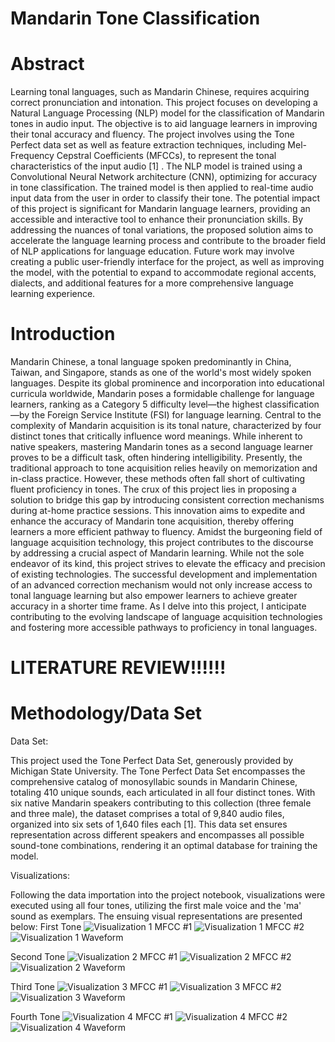 # Mandarin Tone Classification

# Abstract

Learning tonal languages, such as Mandarin Chinese, requires acquiring correct pronunciation and intonation. This project focuses on developing a Natural Language Processing (NLP) model for the classification of Mandarin tones in audio input. The objective is to aid language learners in improving their tonal accuracy and fluency.
The project involves using the Tone Perfect data set as well as feature extraction techniques, including Mel-Frequency Cepstral Coefficients (MFCCs), to represent the tonal characteristics of the input audio [1] .
The NLP model is trained using a Convolutional Neural Network architecture (CNN), optimizing for accuracy in tone classification. The trained model is then applied to real-time audio input data from the user in order to classify their tone.
The potential impact of this project is significant for Mandarin language learners, providing an accessible and interactive tool to enhance their pronunciation skills. By addressing the nuances of tonal variations, the proposed solution aims to accelerate the language learning process and contribute to the broader field of NLP applications for language education. Future work may involve creating a public user-friendly interface for the project, as well as improving the model, with the potential to expand to accommodate regional accents, dialects, and additional features for a more comprehensive language learning experience.

# Introduction
Mandarin Chinese, a tonal language spoken predominantly in China, Taiwan, and Singapore, stands as one of the world's most widely spoken languages. Despite its global prominence and incorporation into educational curricula worldwide, Mandarin poses a formidable challenge for language learners, ranking as a Category 5 difficulty level—the highest classification—by the Foreign Service Institute (FSI) for language learning. Central to the complexity of Mandarin acquisition is its tonal nature, characterized by four distinct tones that critically influence word meanings. While inherent to native speakers, mastering Mandarin tones as a second language learner proves to be a difficult task, often hindering intelligibility.
Presently, the traditional approach to tone acquisition relies heavily on memorization and in-class practice. However, these methods often fall short of cultivating fluent proficiency in tones. The crux of this project lies in proposing a solution to bridge this gap by introducing consistent correction mechanisms during at-home practice sessions. This innovation aims to expedite and enhance the accuracy of Mandarin tone acquisition, thereby offering learners a more efficient pathway to fluency.
Amidst the burgeoning field of language acquisition technology, this project contributes to the discourse by addressing a crucial aspect of Mandarin learning. While not the sole endeavor of its kind, this project strives to elevate the efficacy and precision of existing technologies. The successful development and implementation of an advanced correction mechanism would not only increase access to tonal language learning but also empower learners to achieve greater accuracy in a shorter time frame. As I delve into this project, I anticipate contributing to the evolving landscape of language acquisition technologies and fostering more accessible pathways to proficiency in tonal languages.

# LITERATURE REVIEW!!!!!!

# Methodology/Data Set

Data Set:

This project used the Tone Perfect Data Set, generously provided by Michigan State University. The Tone Perfect Data Set encompasses the comprehensive catalog of monosyllabic sounds in Mandarin Chinese, totaling 410 unique sounds, each articulated in all four distinct tones. With six native Mandarin speakers contributing to this collection (three female and three male), the dataset comprises a total of 9,840 audio files, organized into six sets of 1,640 files each [1]. This data set ensures representation across different speakers and encompasses all possible sound-tone combinations, rendering it an optimal database for training the model.

Visualizations:

Following the data importation into the project notebook, visualizations were executed using all four tones, utilizing the first male voice and the 'ma' sound as exemplars. The ensuing visual representations are presented below:
First Tone
![Visualization 1 MFCC #1](visualizations/First%20Tone%20-%20MFCC%20%231%20Visualization.png)
![Visualization 1 MFCC #2](visualizations/First%20Tone%20-%20MFCC%20%232%20Visualization.png)
![Visualization 1 Waveform](visualizations/First%20Tone%20-%20Waveform%20Visualization.png)

Second Tone
![Visualization 2 MFCC #1](visualizations/Second%20Tone%20-%20MFCC%20%231%20Visualization.png)
![Visualization 2 MFCC #2](visualizations/Second%20Tone%20-%20MFCC%20%232%20Visualization.png)
![Visualization 2 Waveform](visualizations/Second%20Tone%20-%20Waveform%20Visualization.png)

Third Tone
![Visualization 3 MFCC #1](visualizations/Third%20Tone%20-%20MFCC%20%231%20Visualization.png)
![Visualization 3 MFCC #2](visualizations/Third%20Tone%20-%20MFCC%20%232%20Visualization.png)
![Visualization 3 Waveform](visualizations/Third%20Tone%20-%20Waveform%20Visualization.png)

Fourth Tone
![Visualization 4 MFCC #1](visualizations/Fourth%20Tone%20-%20MFCC%20%231%20Visualization.png)
![Visualization 4 MFCC #2](visualizations/Fourth%20Tone%20-%20MFCC%20%232%20Visualization.png)
![Visualization 4 Waveform](visualizations/Fourth%20Tone%20-%20Waveform%20Visualization.png)



